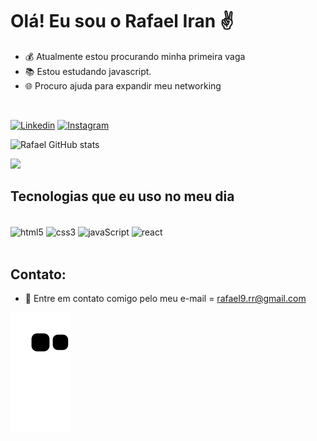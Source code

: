 <div align="left">

 <h1>Olá! Eu sou o Rafael Iran ✌️</h1>

- 💰 Atualmente estou procurando minha primeira vaga
- 📚 Estou estudando javascript.
- 🌐 Procuro ajuda para expandir meu networking
 
<p align="left">
  <img alt="" src="[https://user-images.githubusercontent.com/110994241/197631019-5244d6af-4dd0-4cf0-a713-ea87d14a4a36.gif](https://user-images.githubusercontent.com/69468112/199515669-08c0976d-9afc-42ba-a074-f5f1284a3f63.gif)"/>
</p>

[![Linkedin](	https://img.shields.io/badge/LinkedIn-0077B5?style=for-the-badge&logo=linkedin&logoColor=white)](https://www.linkedin.com/in/rafael-iran-a486a7170/)
[![Instagram]( https://img.shields.io/badge/Instagram-E4405F?style=for-the-badge&logo=instagram&logoColor=white)](https://www.instagram.com/rafael__iran/)

![Rafael GitHub stats](https://github-readme-stats.vercel.app/api?username=jailtonj&show_icons=true&theme=dracula)

<div align="left">
    <img height="180em" src="https://github-readme-stats.vercel.app/api/top-langs/?username=JailtonJ&layout=compact&langs_count=7&theme=dark"/>
</div>

## Tecnologias que eu uso no meu dia

<div style="display: inline_block"><br/>
  <img align="center" alt="html5" src="https://img.shields.io/badge/HTML5-E34F26?style=for-the-badge&logo=html5&logoColor=white"/>
  <img align="center" alt="css3" src="https://img.shields.io/badge/CSS3-1572B6?style=for-the-badge&logo=css3&logoColor=white"/>
  <img align="center" alt="javaScript" src="https://img.shields.io/badge/JavaScript-323330?style=for-the-badge&logo=javascript&logoColor=F7DF1E"/>
  <img align="center" alt="react" src="https://img.shields.io/badge/React-20232A?style=for-the-badge&logo=react&logoColor=61DAFB"/>
</div><br/>

## Contato:

- 🏰 Entre em contato comigo pelo meu e-mail = rafael9.rr@gmail.com
    
</div>

![snake gif](https://github.com/JailtonJ/JailtonJ/blob/output/github-contribution-grid-snake.svg)

